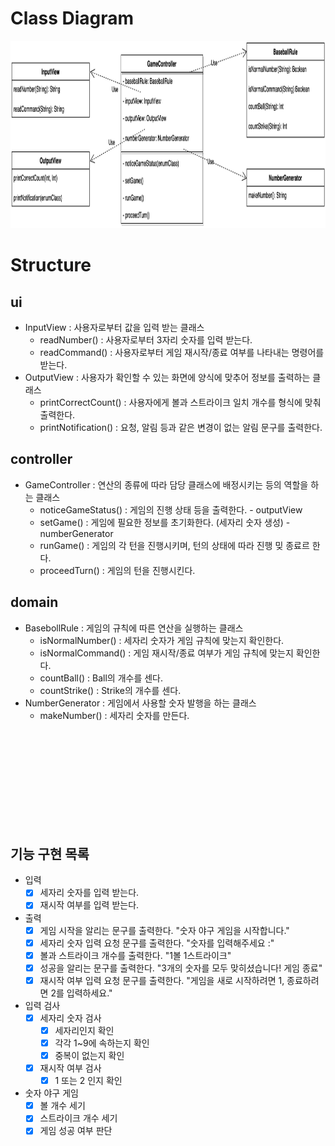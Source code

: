 
# Class Diagram
<img src="https://raw.githubusercontent.com/otter66/kotlin-baseball/refactoring/docs/images/class_diagram.png" alt="drawing" height="300"/>

# Structure

## ui
- InputView : 사용자로부터 값을 입력 받는 클래스
    - readNumber() : 사용자로부터 3자리 숫자를 입력 받는다.
    - readCommand() : 사용자로부터 게임 재시작/종료 여부를 나타내는 명령어를 받는다.
- OutputView : 사용자가 확인할 수 있는 화면에 양식에 맞추어 정보를 출력하는 클래스
    - printCorrectCount() : 사용자에게 볼과 스트라이크 일치 개수를 형식에 맞춰 출력한다.
    - printNotification() : 요청, 알림 등과 같은 변경이 없는 알림 문구를 출력한다.

## controller
- GameController : 연산의 종류에 따라 담당 클래스에 배정시키는 등의 역할을 하는 클래스
    - noticeGameStatus() : 게임의 진행 상태 등을 출력한다. - outputView
    - setGame() : 게임에 필요한 정보를 초기화한다. (세자리 숫자 생성) - numberGenerator
    - runGame() : 게임의 각 턴을 진행시키며, 턴의 상태에 따라 진행 밎 종료르 한다.
    - proceedTurn() : 게임의 턴을 진행시킨다.

## domain
- BasebollRule : 게임의 규칙에 따른 연산을 실행하는 클래스
    - isNormalNumber() : 세자리 숫자가 게임 규칙에 맞는지 확인한다.
    - isNormalCommand() : 게임 재시작/종료 여부가 게임 규칙에 맞는지 확인한다.
    - countBall() : Ball의 개수를 센다.
    - countStrike() : Strike의 개수를 센다.
- NumberGenerator : 게임에서 사용할 숫자 발행을 하는 클래스
    - makeNumber() : 세자리 숫자를 만든다.



<br><br><br><br><br><br><br><br><br>   

## 기능 구현 목록

- 입력 
    - [x] 세자리 숫자를 입력 받는다.
    - [x] 재시작 여부를 입력 받는다.

- 출력
    - [x] 게임 시작을 알리는 문구를 출력한다. "숫자 야구 게임을 시작합니다."
    - [x] 세자리 숫자 입력 요청 문구를 출력한다. "숫자를 입력해주세요 :"
    - [x] 볼과 스트라이크 개수를 출력한다. "1볼 1스트라이크"
    - [x] 성공을 알리는 문구를 출력한다. "3개의 숫자를 모두 맞히셨습니다! 게임 종료"
    - [x] 재시작 여부 입력 요청 문구를 출력한다. "게임을 새로 시작하려면 1, 종료하려면 2를 입력하세요."
    
- 입력 검사
    - [x] 세자리 숫자 검사
        - [x] 세자리인지 확인
        - [x] 각각 1~9에 속하는지 확인
        - [x] 중복이 없는지 확인
    - [x] 재시작 여부 검사
        - [x] 1 또는 2 인지 확인 

- 숫자 야구 게임
    - [x] 볼 개수 세기
    - [x] 스트라이크 개수 세기
    - [x] 게임 성공 여부 판단
